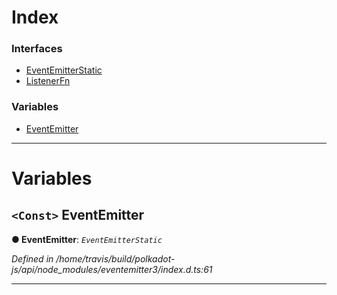

# Index

### Interfaces

* [EventEmitterStatic](../interfaces/_rx_index_.apirx.eventemitter.eventemitterstatic.md)
* [ListenerFn](../interfaces/_rx_index_.apirx.eventemitter.listenerfn.md)

### Variables

* [EventEmitter](_rx_index_.apirx.eventemitter.md#eventemitter)

---

# Variables

<a id="eventemitter"></a>

## `<Const>` EventEmitter

**● EventEmitter**: *`EventEmitterStatic`*

*Defined in /home/travis/build/polkadot-js/api/node_modules/eventemitter3/index.d.ts:61*

___

